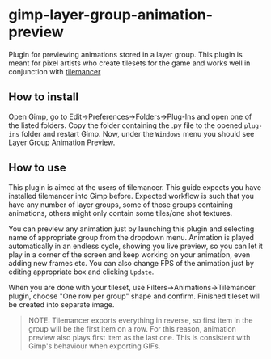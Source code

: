 # gimp-layer-group-animation-preview

Plugin for previewing animations stored in a layer group. This plugin is meant for pixel artists who create tilesets for the game and works well in conjunction with [tilemancer](https://github.com/nerudaj/tilemancer)

## How to install

Open Gimp, go to Edit->Preferences->Folders->Plug-Ins and open one of the listed folders. Copy the folder containing the .py file to the opened `plug-ins` folder and restart Gimp. Now, under the `Windows` menu you should see Layer Group Animation Preview.

## How to use

This plugin is aimed at the users of tilemancer. This guide expects you have installed tilemancer into Gimp before. Expected workflow is such that you have any number of layer groups, some of those groups containing animations, others might only contain some tiles/one shot textures.

You can preview any animation just by launching this plugin and selecting name of appropriate group from the dropdown menu. Animation is played automatically in an endless cycle, showing you live preview, so you can let it play in a corner of the screen and keep working on your animation, even adding new frames etc. You can also change FPS of the animation just by editing appropriate box and clicking `Update`.

When you are done with your tileset, use Filters->Animations->Tilemancer plugin, choose "One row per group" shape and confirm. Finished tileset will be created into separate image.

> NOTE: Tilemancer exports everything in reverse, so first item in the group will be the first item on a row. For this reason, animation preview also plays first item as the last one. This is consistent with Gimp's behaviour when exporting GIFs.
